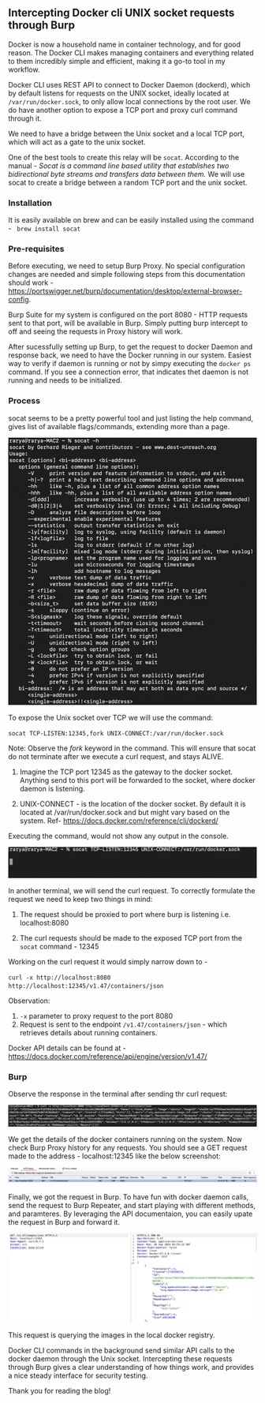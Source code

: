 ## Intercepting Docker cli UNIX socket requests through Burp

Docker is now a household name in container technology, and for good reason. The Docker CLI makes managing containers and everything related to them incredibly simple and efficient, making it a go-to tool in my workflow.

Docker CLI uses REST API to connect to Docker Daemon (dockerd), which by default listens for requests on the UNIX socket, ideally located at `/var/run/docker.sock`, to only allow local connections by the root user. We do have another option to expose a TCP port and proxy curl command through it.

We need to have a bridge between the Unix socket and a local TCP port, which will act as a gate to the unix socket.

One of the best tools to create this relay will be ``socat``. According to the manual - 
_Socat is a command line based utility that establishes two bidirectional byte streams and transfers data between them._  We will use socat to create a bridge between a random TCP port and the unix socket. 

### Installation
It is easily available on brew and can be easily installed using the command - `` brew install socat``

### Pre-requisites
Before executing, we need to setup Burp Proxy. No special configuration changes are needed and simple following steps from this documentation should work - https://portswigger.net/burp/documentation/desktop/external-browser-config.

Burp Suite for my system is configured on the port 8080 - HTTP requests sent to that port, will be available in Burp. Simply putting burp intercept to off and seeing the requests in Proxy history will work.

After sucessfully setting up Burp, to get the request to docker Daemon and response back, we need to have the Docker running in our system. Easiest way to verify if daemon is running or not by simpy executing the `docker ps` command. If you see a connection error, that indicates thet daemon is not running and needs to be initialized. 


### Process

socat seems to be a pretty powerful tool and just listing the help command, gives list of available flags/commands, extending more than a page.

![alt text](_posts/2024-09-26-base.png)

To expose the Unix socket over TCP we will use the command:

``socat TCP-LISTEN:12345,fork UNIX-CONNECT:/var/run/docker.sock
``

Note: Observe the _fork_ keyword  in the command. This will ensure that socat do not terminate after we execute a curl request, and stays ALIVE.

1. Imagine the TCP port 12345 as the gateway to the docker socket. Anything send to this port will be forwarded to the socket, where docker daemon is listening. 

2. UNIX-CONNECT - is the location of the docker socket. By default it is located at /var/run/docker.sock and but might vary based on the system. Ref- https://docs.docker.com/reference/cli/dockerd/

Executing the command, would not show any output in the console.

![alt text](_posts/2024-09-26-image-1.png)



In another terminal, we will send the curl request. To correctly formulate the request we need to keep two things in mind:
1. The request should be proxied to port where burp is listening i.e. localhost:8080

2. The curl requests should be made to the exposed TCP port from the `socat` command - 12345

Working on the curl request it would simply narrow down to - 

``curl -x http://localhost:8080 http://localhost:12345/v1.47/containers/json``

Observation:
1. `-x` parameter to proxy request to the port 8080
2. Request is sent to the endpoint `/v1.47/containers/json` -  which retrieves details about running containers.

Docker API details can be found at - https://docs.docker.com/reference/api/engine/version/v1.47/

### Burp

Observe the response in the terminal after sending thr curl request:

![alt text](_posts/2024-09-26-image-2.png)

We get the details of the docker containers running on the system. Now check Burp Proxy history for any requests. You should see a GET request made to the address - localhost:12345 like the below screenshot:

![alt text](_posts/2024-09-26-image-3.png)

Finally, we got the request in Burp. To have fun with docker daemon calls, send the request to Burp Repeater, and start playing with different methods, and paramteres. By leveraging the API documentaion, you can easily upate the request in Burp and forward it.

![alt text](_posts/2024-09-26-image-4.png)

This request is querying the images in the local docker registry.

Docker CLI commands in the background send similar API calls to the docker daemon through the Unix socket. Intercepting these requests through Burp gives a clear understanding of how things work, and provides a nice steady interface for security testing.

Thank you for reading the blog!